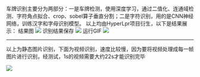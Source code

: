 车牌识别主要分为两部分：一是车牌检测，使用深度学习，通过二值化、连通域检测、字符角点拟合、crop、sobel算子垂直分割；二是字符识别，用的是CNN神经网络，训练汉字和字母识别模型。
以上均由HyperLpr项目衍生，以下是结果展示：
结果图
![](http://ww1.sinaimg.cn/large/006YKa8tly1g4lqwky1dsj311y0kgaun.jpg)
识别结果保存
![](http://ww1.sinaimg.cn/large/006YKa8tly1g4mshx1rprj30v70g1n53.jpg)
运行GIF
![](http://ww1.sinaimg.cn/large/006YKa8tly1g4lqwkti1qg30zv0j7dtj.gif)

-------------------------------------------------------------------
以上为静态图片识别，下面为视频识别，速度比较慢，因为要将视频处理成每一帧图片进行识别，经测试，1s的视频需要大约22s才能识别完毕

![](https://github.com/ljgithub669/intellent-transportation/blob/master/Jie%20Li/recog_pic_video/recog.gif)
